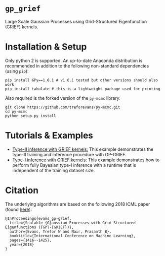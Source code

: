 # `gp_grief`
Large Scale Gaussian Processes using Grid-Structured Eigenfunction (GRIEF) kernels.

# Installation & Setup
Only python 2 is supported.
An up-to-date Anaconda distribution is recommended in addition to the following non-standard dependencies (using `pip`):
```
pip install GPy==1.6.1 # v1.6.1 tested but other versions should also work
pip install tabulate # this is a lightweight package used for printing
```
Also required is the forked version of the `py-mcmc` library:
```
git clone https://github.com/treforevans/py-mcmc.git
cd py-mcmc
python setup.py install
```

# Tutorials & Examples
* [Type-II inference with GRIEF kernels:](./tutorials/Type-II%20example%20with%20GRIEF%20kernel.ipynb) This example demonstrates the type-II training and inference procedure with GP-GRIEF.
* [Type-I inference with GRIEF kernels:](./tutorials/Type-I%20example%20with%20GRIEF%20kernel.ipynb) This example demonstrates how to perform fully Bayesian type-I inference with a runtime that is independent of the training dataset size.

# Citation
The underlying algorithms are based on the following 2018 ICML paper (found [here](https://arxiv.org/abs/1807.02125)):

```
@InProceedings{evans_gp-grief,
  title={Scalable {G}aussian Processes with Grid-Structured Eigenfunctions ({GP}-{GRIEF})},
  author={Evans, Trefor W and Nair, Prasanth B},
  booktitle={International Conference on Machine Learning},
  pages={1416--1425},
  year={2018}
}
```
